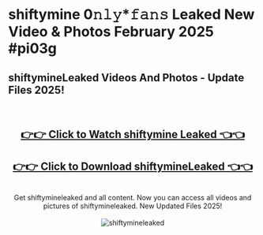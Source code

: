 # shiftymine 0𝚗𝚕𝚢*𝚏𝚊𝚗𝚜 Leaked New Video & Photos February 2025 #pi03g

<h2>shiftymineLeaked Videos And Photos - Update Files 2025!</h2>
<br>
<div align="center">
<h2><a href="https://mediaupload.pro?title=shiftymine&ref=11F" rel="nofollow">👉👉 Click to Watch shiftymine Leaked 👈👈</a></h2>
<h2><a href="https://mediaupload.pro?title=shiftymine&ref=11F" rel="nofollow">👉👉 Click to Download shiftymineLeaked 👈👈</a></h2>
<br>
Get shiftymineleaked and all content. Now you can access all videos and pictures of shiftymineleaked. New Updated Files 2025!
<br>
<br>
<a href="https://mediaupload.pro?title=shiftymine&ref=11F" rel="nofollow" data-target="animated-image.originalLink"><img src="https://i.ibb.co/Gkj2r4b/banner.png" alt="shiftymineleaked" style="max-width: 100%; display: inline-block;" data-target="animated-image.originalImage"></a>
</div>
<br>

